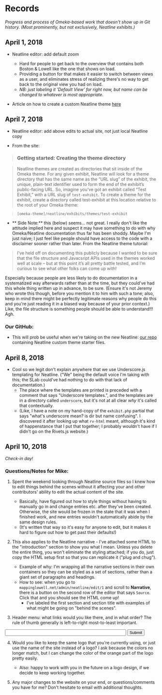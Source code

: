# Records

*Progress and process of Omeka-based work that doesn't show up in Git history. (Most prominently, but not exclusively, Neatline exhibits.)*

## April 1, 2018

- Neatline editor: add default zoom
	- Hard for people to get back to the overview that contains both Boston & Lowell like the one that shows on load.
	- Providing a button for that makes it easier to switch between views as a user, and eliminates stress of realizing there's no way to get back to the original view you had on load.
	- *NB: just labeling it 'Default View' for right now, but name can be changed to whatever is most appropriate.*

- Article on how to create a custom Neatline theme [here](http://neatline.org/2014/04/01/creating-themes-for-individual-neatline-exhibits/)

## April 7, 2018

- Neatline editor: add above edits to actual site, not just local Neatline copy

- From the site: 

>### Getting started: Creating the theme directory

>Neatline themes are created as directories that sit inside of the Omeka theme. For any given exhibit, Neatline will look for a theme directory that has the same name as the “URL slug” of the exhibit, the unique, plain-text identifier used to form the end of the exhibit’s public-facing URL. So, imagine you’ve got an exhibit called “Test Exhibit,” with a URL slug of `test-exhibit`. To create a theme for the exhibit, create a directory called test-exhibit at this location relative to the root of your Omeka theme:

>```[omeka-theme]/neatline/exhibits/themes/test-exhibit```

- ** Side Note:** this (below) seems... not great. I really don't like the attitude implied here and suspect it may have something to do with why Omeka/Neatline documentation thus far has been shoddy. Maybe I'm just naive; I just feel like people should have access to the code with a disclaimer sooner rather than later. From the Neatline theme tutorial:

> I’ve held off on documenting this publicly because I wanted to be sure that the file structure and Javacsript APIs used in the themes worked well at scale – but at this point it’s all pretty battle tested, and I’m curious to see what other folks can come up with!

Especially because people are less likely to do documentation in a systematized way afterwards rather than at the time, but they could've had this whole thing written up in advance, to be sure. (Ensure it's not Jeremy who wrote this though, before you mention it to him with such a tone; also, keep in mind there might be perfectly legitimate reasons why people do this and you're just reading it in a biased way because of your prior context.) Like, the file structure is something people should be able to understand!!! Agh.

### Our GitHub:

- This will prob be useful when we're taking on the new Neatline: [our repo](https://github.com/scholarslab/neatline-theme-template) containing Neatline custom theme starter files.

## April 8, 2018

- Cool so we legit don't explain anywhere that we use Underscore.js templating for Neatline. ("We" being the default voice I'm taking with this; the SLab could've had nothing to do with that lack of documentation.)
	- The place where the templates are printed is preceded with a comment that says "Underscore templates.", and the templates are in a directory called `underscore`, but it's not at all clear *why* it's called that contextually.
	- (Like, I have a note on my hand-copy of the `exhibit.php` partial that says "what's underscore mean? is dir but name confusing". I discovered it after looking up what `rv-html` meant, although it's kind of happenstance that I put that together; I probably wouldn't have if I didn't go on the Rivets.js website.)

## April 10, 2018

*Check-in day!*

### Questions/Notes for Mike:

1. Spent the weekend looking through Neatline source files so I knew how to edit things behind the scenes without it affecting your and other contributors' ability to edit the actual content of the site.
	- Basically, have figured out how to style things without having to manually go in and change entries etc. after they've been created. Otherwise, the site would be frozen in the state that it was when I finished work, and new entries wouldn't automatically abide by the same design rules.
	- (It's written that way so it's easy for anyone to edit, but it makes it hard to figure out how to get past their defaults!)

2. This also applies to the Neatline narrative - I've attached some HTML to the "introduction" section to show you what I mean. Unless you delete the entire thing, you won't eliminate the styling attached; if you do, just copy the HTML setup first so that you can replicate it ("plug and chug").
	- Example of why: I'm wrapping all the narrative sections in their own containers so they can be styled as a set of sections, rather than a giant set of paragraphs and headings.
	- How to see: when you go to `mappinglowell.net/admin/neatline/edit/1` and scroll to **Narrative**, there is a button on the second row of the editor that says `Source`. Click that and you should see the HTML come up!
		- I've labeled the first section and section title with examples of what might be going on "behind the scenes".

3. Header menu: what links would you like there, and in what order? The rule of thumb generally is left-to-right most-to-least important.

<input type="text" id="name" name="name" style="width: 400px;"/> <button id="myBtn">Submit</button>

4. Would you like to keep the same logo that you're currently using, or just use the name of the site instead of a logo? I ask because the colors no longer match, but I can change the color of the orange part of the logo pretty easily.
	- Also: happy to work with you in the future on a logo design, if we decide to keep working together.

5. Any major changes to the website on your end, or questions/comments you have for me? Don't hesitate to email with additional thoughts.

<script type="javascript/text">
	var btn = document.getElementById("myBtn");
	btn.addEventListener("click", function() {

	})
</script>